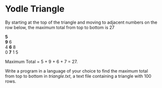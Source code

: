 # Yodle Triangle

By starting at the top of the triangle and moving to adjacent numbers on the row below, the maximum total from top to bottom is 27

**5**  
**9** 6  
4 **6** 8  
0 **7** 1 5  

Maximum Total = 5 + 9 + 6 + 7 = 27.

Write a program in a language of your choice to find the maximum total from top to bottom in *triangle.txt*,
a text file containing a triangle with 100 rows.
